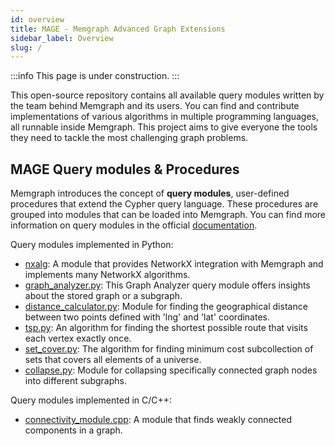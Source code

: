 ```yaml
---
id: overview
title: MAGE - Memgraph Advanced Graph Extensions 
sidebar_label: Overview
slug: /
---
```


:::info
This page is under construction.
:::

This open-source repository contains all available query modules written by the team behind Memgraph and its users. You can find and contribute implementations of various algorithms in multiple programming languages, all runnable inside Memgraph. This project aims to give everyone the tools they need to tackle the most challenging graph problems. 

## MAGE Query modules & Procedures

Memgraph introduces the concept of **query modules**, user-defined procedures that extend the Cypher query language. These procedures are grouped into modules that can be loaded into Memgraph. You can find more information on query modules in the official [documentation](https://docs.memgraph.com/memgraph/database-functionalities/query-modules).

Query modules implemented in Python:
* [nxalg](https://github.com/memgraph/mage/blob/main/python/nxalg.py): A module that provides NetworkX integration with Memgraph and implements many NetworkX algorithms.  
* [graph_analyzer.py](https://github.com/memgraph/mage/blob/main/python/graph_analyzer.py): This Graph Analyzer query module offers insights about the stored graph or a subgraph.
* [distance_calculator.py](https://github.com/memgraph/mage/blob/main/python/distance_calculator.py): Module for finding the geographical distance between two points defined with 'lng' and 'lat' coordinates.
* [tsp.py](https://github.com/memgraph/mage/blob/main/python/tsp.py): An algorithm for finding the shortest possible route that visits each vertex exactly once.
* [set_cover.py](https://github.com/memgraph/mage/blob/main/python/set_cover.py): The algorithm for finding minimum cost subcollection of sets that covers all elements of a universe.
* [collapse.py](https://github.com/memgraph/mage/blob/main/python/collapse.py): Module for collapsing specifically connected graph nodes into different subgraphs.

Query modules implemented in C/C++:
* [connectivity_module.cpp](https://github.com/memgraph/mage/blob/main/cpp/connectivity_module/connectivity_module.cpp): A module that finds weakly connected components in a graph.